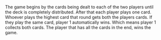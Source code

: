 The game begins by the cards being dealt to each of the two players until the deck is completely distributed. 
After that each player plays one card. 
Whoever plays the highest card that round gets both the players cards.
If they play the same card, player 1 automatically wins.
Which means player 1 collects both cards.
The player that has all the cards in the end, wins the game.
